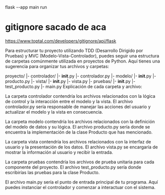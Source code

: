 flask --app main run


# gitignore sacado de aca 
https://www.toptal.com/developers/gitignore/api/flask



Para estructurar tu proyecto utilizando TDD (Desarrollo Dirigido por Pruebas) y MVC (Modelo-Vista-Controlador), puedes seguir una estructura de carpetas comúnmente utilizada en proyectos de Python. Aquí tienes una sugerencia para organizar tus archivos y carpetas:

proyecto/
    |- controlador/
        |- __init__.py
        |- controlador.py
    |- modelo/
        |- __init__.py
        |- producto.py
    |- vista/
        |- __init__.py
        |- vista.py
    |- pruebas/
        |- __init__.py
        |- test_producto.py
    |- main.py
Explicación de cada carpeta y archivo:

La carpeta controlador contendría los archivos relacionados con la lógica de control y la interacción entre el modelo y la vista. El archivo controlador.py sería responsable de manejar las acciones del usuario y actualizar el modelo y la vista en consecuencia.

La carpeta modelo contendría los archivos relacionados con la definición del modelo de datos y su lógica. El archivo producto.py sería donde se encuentra la implementación de la clase Producto que has mencionado.

La carpeta vista contendría los archivos relacionados con la interfaz de usuario y la presentación de los datos. El archivo vista.py se encargaría de mostrar la información al usuario y recibir la entrada.

La carpeta pruebas contendría los archivos de prueba unitaria para cada componente del proyecto. El archivo test_producto.py sería donde escribirías las pruebas para la clase Producto.

El archivo main.py sería el punto de entrada principal de tu programa. Aquí puedes instanciar el controlador y comenzar a interactuar con el sistema.
